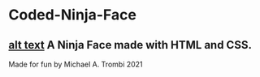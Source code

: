 # Coded-Ninja-Face
 [alt text]()
A Ninja Face made with HTML and CSS.
-
Made for fun by Michael A. Trombi 2021
